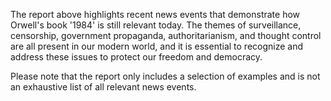 The report above highlights recent news events that demonstrate how Orwell's book '1984' is still relevant today. The themes of surveillance, censorship, government propaganda, authoritarianism, and thought control are all present in our modern world, and it is essential to recognize and address these issues to protect our freedom and democracy.

Please note that the report only includes a selection of examples and is not an exhaustive list of all relevant news events.